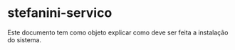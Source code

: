 # stefanini-servico
Este documento tem como objeto explicar como deve ser feita a instalação do sistema.
